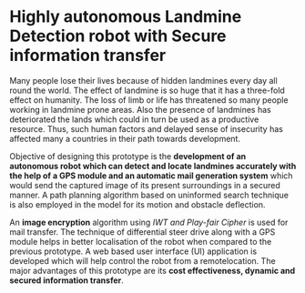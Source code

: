 # Highly autonomous Landmine Detection robot with Secure information transfer

Many people lose their lives because of hidden landmines every day all round the world. The effect of landmine is so huge that it 
has a three-fold effect on humanity. The loss of limb or life has threatened so many people working in landmine prone areas.
Also the presence of landmines has deteriorated the lands which could in turn be used as a productive resource. Thus, such human factors and delayed sense of insecurity has affected many a countries in their path towards development.

Objective of designing this prototype is the **development of an autonomous robot which can detect and locate landmines accurately with the help of a GPS module and an automatic mail generation system** which would send the captured image of its present surroundings in a secured manner. A path planning algorithm based on uninformed search technique is also employed in the model for its motion and obstacle deflection. 

An **image encryption** algorithm using *IWT and Play-fair Cipher* is used for mail transfer. The technique of differential steer drive along with a GPS module helps in better localisation of the robot when compared to the previous prototype. A web based user interface (UI) application is developed which will help control the robot from a remotelocation. The major advantages of this prototype are its **cost effectiveness, dynamic and secured information transfer**.
